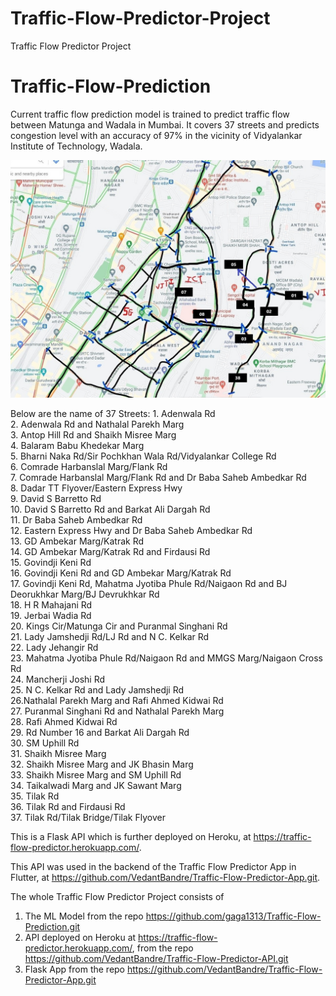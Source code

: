 # Traffic-Flow-Predictor-Project
Traffic Flow Predictor Project
# Traffic-Flow-Prediction
Current traffic flow prediction model is trained to predict traffic flow between Matunga and Wadala in Mumbai. It covers 37 streets and predicts congestion level with an accuracy of 97% in the vicinity of Vidyalankar Institute of Technology, Wadala.

![alt text](https://github.com/gaga1313/Traffic-Flow-Prediction/blob/main/street%20map.jpeg?raw=true)

Below are the name of 37 Streets:
    1. Adenwala Rd<br />
    2. Adenwala Rd and Nathalal Parekh Marg<br />
    3. Antop Hill Rd and Shaikh Misree Marg<br />
    4. Balaram Babu Khedekar Marg<br />
    5. Bharni Naka Rd/Sir Pochkhan Wala Rd/Vidyalankar College Rd<br />
    6. Comrade Harbanslal Marg/Flank Rd<br />
    7. Comrade Harbanslal Marg/Flank Rd and Dr Baba Saheb Ambedkar Rd<br />
    8. Dadar TT Flyover/Eastern Express Hwy<br />
    9. David S Barretto Rd<br />
    10. David S Barretto Rd and Barkat Ali Dargah Rd<br />
    11. Dr Baba Saheb Ambedkar Rd<br />
    12. Eastern Express Hwy and Dr Baba Saheb Ambedkar Rd<br />
    13. GD Ambekar Marg/Katrak Rd<br />
    14. GD Ambekar Marg/Katrak Rd and Firdausi Rd<br />
    15. Govindji Keni Rd<br />
    16. Govindji Keni Rd and GD Ambekar Marg/Katrak Rd<br />
    17. Govindji Keni Rd, Mahatma Jyotiba Phule Rd/Naigaon Rd and BJ Deorukhkar Marg/BJ Devrukhkar Rd<br />
    18. H R Mahajani Rd<br />
    19. Jerbai Wadia Rd<br />
    20. Kings Cir/Matunga Cir and Puranmal Singhani Rd<br />
    21. Lady Jamshedji Rd/LJ Rd and N C. Kelkar Rd<br />
    22. Lady Jehangir Rd<br />
    23. Mahatma Jyotiba Phule Rd/Naigaon Rd and MMGS Marg/Naigaon Cross Rd<br />
    24. Mancherji Joshi Rd<br />
    25. N C. Kelkar Rd and Lady Jamshedji Rd<br />
    26.Nathalal Parekh Marg and Rafi Ahmed Kidwai Rd<br />
    27. Puranmal Singhani Rd and Nathalal Parekh Marg<br />
    28. Rafi Ahmed Kidwai Rd<br />
    29. Rd Number 16 and Barkat Ali Dargah Rd<br />
    30. SM Uphill Rd<br />
    31. Shaikh Misree Marg<br />
    32. Shaikh Misree Marg and JK Bhasin Marg<br />
    33. Shaikh Misree Marg and SM Uphill Rd<br />
    34. Taikalwadi Marg and JK Sawant Marg<br />
    35. Tilak Rd<br />
    36. Tilak Rd and Firdausi Rd<br />
    37. Tilak Rd/Tilak Bridge/Tilak Flyover<br />


This is a Flask API which is further deployed on Heroku, at https://traffic-flow-predictor.herokuapp.com/.

This API was used in the backend of the Traffic Flow Predictor App in Flutter, at https://github.com/VedantBandre/Traffic-Flow-Predictor-App.git.

The whole Traffic Flow Predictor Project consists of 
1.  The ML Model from the repo https://github.com/gaga1313/Traffic-Flow-Prediction.git
2.  API deployed on Heroku at https://traffic-flow-predictor.herokuapp.com/, from the repo https://github.com/VedantBandre/Traffic-Flow-Predictor-API.git
3.  Flask App from the repo https://github.com/VedantBandre/Traffic-Flow-Predictor-App.git

